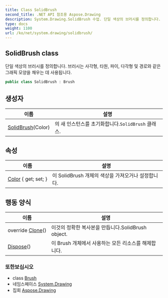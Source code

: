 ```yaml
---
title: Class SolidBrush
second_title: .NET API 참조용 Aspose.Drawing
description: System.Drawing.SolidBrush 수업. 단일 색상의 브러시를 정의합니다. 브러시는 사각형 타원 파이 다각형 및 경로와 같은 그래픽 모양을 채우는 데 사용됩니다.
type: docs
weight: 1100
url: /ko/net/system.drawing/solidbrush/
---
```

## SolidBrush class

단일 색상의 브러시를 정의합니다. 브러시는 사각형, 타원, 파이, 다각형 및 경로와 같은 그래픽 모양을 채우는 데 사용됩니다.

```csharp
public class SolidBrush : Brush
```

## 생성자

| 이름 | 설명 |
| --- | --- |
| [SolidBrush](solidbrush/)(Color) | 의 새 인스턴스를 초기화합니다.`SolidBrush` 클래스. |

## 속성

| 이름 | 설명 |
| --- | --- |
| [Color](../../system.drawing/solidbrush/color/) { get; set; } | 이 SolidBrush 개체의 색상을 가져오거나 설정합니다. |

## 행동 양식

| 이름 | 설명 |
| --- | --- |
| override [Clone](../../system.drawing/solidbrush/clone/)() | 이것의 정확한 복사본을 만듭니다.SolidBrush object. |
| [Dispose](../../system.drawing/brush/dispose/)() | 이 Brush 개체에서 사용하는 모든 리소스를 해제합니다. |

### 또한보십시오

* class [Brush](../brush/)
* 네임스페이스 [System.Drawing](../../system.drawing/)
* 집회 [Aspose.Drawing](../../)


